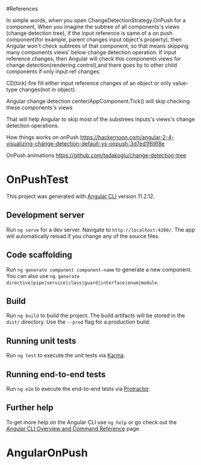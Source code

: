 #References 

In simple words, when you open ChangeDetectionStrategy.OnPush for a component, 
When you imagine the subtree of all components's views (change detection tree),
if the input reference is same of a on push component(for example, parent changes input object's property), 
then Angular won't check subtrees of that component, so that means skipping many components views' below change detection operation.
If input reference changes, then Angular will check this components views for change detection(rendering control),and there goes by to other child components if only input ref changes.

CD(tick) fire fill either input reference changes of an object or only value-type changes(not in object).

Angular change detection center/AppComponent.Tick() will skip checking these components's views 

That will help Angular to skip most of the substrees inputs's views's change detection operations.

How things works on onPush
https://hackernoon.com/angular-2-4-visualizing-change-detection-default-vs-onpush-3d7ed1f69f8e

OnPush animations
https://github.com/tadakoglu/change-detection-tree

# OnPushTest

This project was generated with [Angular CLI](https://github.com/angular/angular-cli) version 11.2.12.

## Development server

Run `ng serve` for a dev server. Navigate to `http://localhost:4200/`. The app will automatically reload if you change any of the source files.

## Code scaffolding

Run `ng generate component component-name` to generate a new component. You can also use `ng generate directive|pipe|service|class|guard|interface|enum|module`.

## Build

Run `ng build` to build the project. The build artifacts will be stored in the `dist/` directory. Use the `--prod` flag for a production build.

## Running unit tests

Run `ng test` to execute the unit tests via [Karma](https://karma-runner.github.io).

## Running end-to-end tests

Run `ng e2e` to execute the end-to-end tests via [Protractor](http://www.protractortest.org/).

## Further help

To get more help on the Angular CLI use `ng help` or go check out the [Angular CLI Overview and Command Reference](https://angular.io/cli) page.
# AngularOnPush

